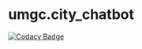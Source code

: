 # umgc.city_chatbot

[![Codacy Badge](https://app.codacy.com/project/badge/Grade/e3eda8c6f122497781c13d7d163cc79b)](https://www.codacy.com/manual/subhash-vallala/umgc.city_chatbot?utm_source=github.com&amp;utm_medium=referral&amp;utm_content=subhash-vallala/umgc.city_chatbot&amp;utm_campaign=Badge_Grade)
